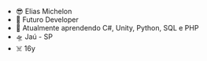 - 😎 Elias Michelon
- 🐧 Futuro Developer 
- 👾 Atualmente aprendendo C#, Unity, Python, SQL e PHP
- 🛸 Jaú - SP
- ☠️ 16y

<!---
Ellon777/Ellon777 is a ✨ special ✨ repository because its `README.md` (this file) appears on your GitHub profile.
You can click the Preview link to take a look at your changes.
--->
